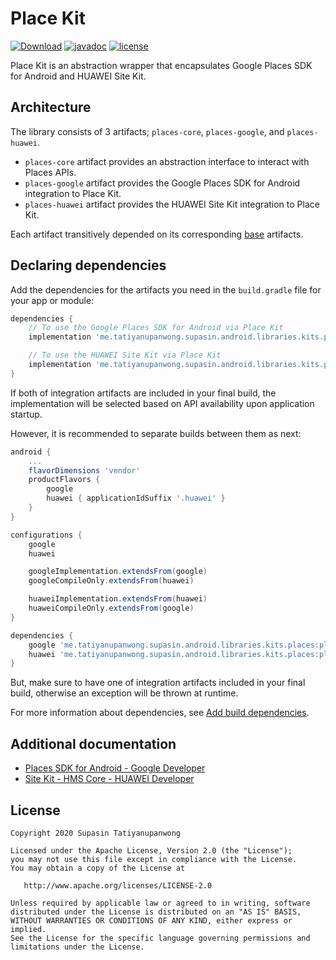 # Place Kit

[![Download](https://api.bintray.com/packages/supasintatiyanupanwong/android.libraries.kits.places/places-core/images/download.svg)](https://bintray.com/supasintatiyanupanwong/android.libraries.kits.places/places-core/_latestVersion)
[![javadoc](https://javadoc.io/badge2/me.tatiyanupanwong.supasin.android.libraries.kits.places/places-core/javadoc.svg)](https://javadoc.io/doc/me.tatiyanupanwong.supasin.android.libraries.kits.places/places-core)
[![license](https://img.shields.io/github/license/SupasinTatiyanupanwong/place-kit-android.svg)](https://www.apache.org/licenses/LICENSE-2.0)

Place Kit is an abstraction wrapper that encapsulates Google Places SDK for Android and HUAWEI Site Kit.

## Architecture

The library consists of 3 artifacts; `places-core`, `places-google`, and `places-huawei`.

* `places-core` artifact provides an abstraction interface to interact with Places APIs.
* `places-google` artifact provides the Google Places SDK for Android integration to Place Kit.
* `places-huawei` artifact provides the HUAWEI Site Kit integration to Place Kit.

Each artifact transitively depended on its corresponding [base](https://github.com/SupasinTatiyanupanwong/android-kits-base) artifacts.

## Declaring dependencies

Add the dependencies for the artifacts you need in the `build.gradle` file for your app or module:

```groovy
dependencies {
    // To use the Google Places SDK for Android via Place Kit
    implementation 'me.tatiyanupanwong.supasin.android.libraries.kits.places:places-google:1.0.0'

    // To use the HUAWEI Site Kit via Place Kit
    implementation 'me.tatiyanupanwong.supasin.android.libraries.kits.places:places-huawei:1.0.0'
}
```

If both of integration artifacts are included in your final build, the implementation will be selected based on API availability upon application startup.

However, it is recommended to separate builds between them as next:

```groovy
android {
    ...
    flavorDimensions 'vendor'
    productFlavors {
        google
        huawei { applicationIdSuffix '.huawei' }
    }
}

configurations {
    google
    huawei

    googleImplementation.extendsFrom(google)
    googleCompileOnly.extendsFrom(huawei)

    huaweiImplementation.extendsFrom(huawei)
    huaweiCompileOnly.extendsFrom(google)
}

dependencies {
    google 'me.tatiyanupanwong.supasin.android.libraries.kits.places:places-google:1.0.0'
    huawei 'me.tatiyanupanwong.supasin.android.libraries.kits.places:places-huawei:1.0.0'
}
```

But, make sure to have one of integration artifacts included in your final build, otherwise an exception will be thrown at runtime.

For more information about dependencies, see [Add build dependencies](https://developer.android.com/studio/build/dependencies).

## Additional documentation

* [Places SDK for Android - Google Developer](https://developers.google.com/places/android-sdk/overview)
* [Site Kit - HMS Core - HUAWEI Developer](https://developer.huawei.com/consumer/en/hms/huawei-sitekit/)

## License

```
Copyright 2020 Supasin Tatiyanupanwong

Licensed under the Apache License, Version 2.0 (the "License");
you may not use this file except in compliance with the License.
You may obtain a copy of the License at

   http://www.apache.org/licenses/LICENSE-2.0

Unless required by applicable law or agreed to in writing, software
distributed under the License is distributed on an "AS IS" BASIS,
WITHOUT WARRANTIES OR CONDITIONS OF ANY KIND, either express or implied.
See the License for the specific language governing permissions and
limitations under the License.
```
